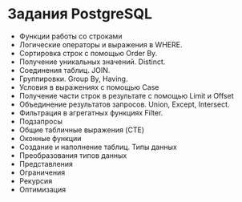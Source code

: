 # Задания PostgreSQL 

  - Функции работы со строками
  - Логические операторы и выражения в WHERE.
  - Сортировка строк с помощью Order By.
  - Получение уникальных значений. Distinct.
  - Соединения таблиц. JOIN.
  - Группировки. Group By, Having.
  - Условия в выражениях с помощью Case
  - Получение части строк в результате с помощью Limit и Offset
  - Объединение результатов запросов. Union, Except, Intersect.
  - Фильтрация в агрегатных функциях Filter.
  - Подзапросы
  - Общие табличные выражения (CTE)
  - Оконные функции
  - Создание и наполнение таблиц. Типы данных
  - Преобразования типов данных
  - Представления
  - Ограничения
  - Рекурсия
  - Оптимизация
